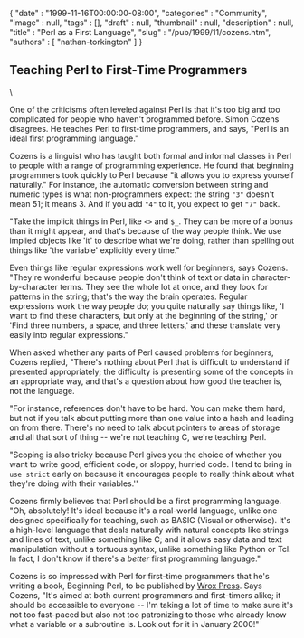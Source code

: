 {
   "date" : "1999-11-16T00:00:00-08:00",
   "categories" : "Community",
   "image" : null,
   "tags" : [],
   "draft" : null,
   "thumbnail" : null,
   "description" : null,
   "title" : "Perl as a First Language",
   "slug" : "/pub/1999/11/cozens.htm",
   "authors" : [
      "nathan-torkington"
   ]
}



Teaching Perl to First-Time Programmers
---------------------------------------

\

One of the criticisms often leveled against Perl is that it's too big
and too complicated for people who haven't programmed before. Simon
Cozens disagrees. He teaches Perl to first-time programmers, and says,
"Perl is an ideal first programming language."

Cozens is a linguist who has taught both formal and informal classes in
Perl to people with a range of programming experience. He found that
beginning programmers took quickly to Perl because "it allows you to
express yourself naturally." For instance, the automatic conversion
between string and numeric types is what non-programmers expect: the
string `"3"` doesn't mean 51; it means 3. And if you add `"4"` to it,
you expect to get `"7"` back.

"Take the implicit things in Perl, like `<>` and `$_`. They can be more
of a bonus than it might appear, and that's because of the way people
think. We use implied objects like 'it' to describe what we're doing,
rather than spelling out things like 'the variable' explicitly every
time."

Even things like regular expressions work well for beginners, says
Cozens. "They're wonderful because people don't think of text or data in
character-by-character terms. They see the whole lot at once, and they
look for patterns in the string; that's the way the brain operates.
Regular expressions work the way people do; you quite naturally say
things like, 'I want to find these characters, but only at the beginning
of the string,' or 'Find three numbers, a space, and three letters,' and
these translate very easily into regular expressions."

When asked whether any parts of Perl caused problems for beginners,
Cozens replied, "There's nothing about Perl that is difficult to
understand if presented appropriately; the difficulty is presenting some
of the concepts in an appropriate way, and that's a question about how
good the teacher is, not the language.

"For instance, references don't have to be hard. You can make them hard,
but not if you talk about putting more than one value into a hash and
leading on from there. There's no need to talk about pointers to areas
of storage and all that sort of thing -- we're not teaching C, we're
teaching Perl.

"Scoping is also tricky because Perl gives you the choice of whether you
want to write good, efficient code, or sloppy, hurried code. I tend to
bring in `use strict` early on because it encourages people to really
think about what they're doing with their variables.''

Cozens firmly believes that Perl should be a first programming language.
"Oh, absolutely! It's ideal because it's a real-world language, unlike
one designed specifically for teaching, such as BASIC (Visual or
otherwise). It's a high-level language that deals naturally with natural
concepts like strings and lines of text, unlike something like C; and it
allows easy data and text manipulation without a tortuous syntax, unlike
something like Python or Tcl. In fact, I don't know if there's a
*better* first programming language."

Cozens is so impressed with Perl for first-time programmers that he's
writing a book, Beginning Perl, to be published by [Wrox
Press](http://www.wrox.com). Says Cozens, "It's aimed at both current
programmers and first-timers alike; it should be accessible to everyone
-- I'm taking a lot of time to make sure it's not too fast-paced but
also not too patronizing to those who already know what a variable or a
subroutine is. Look out for it in January 2000!"
